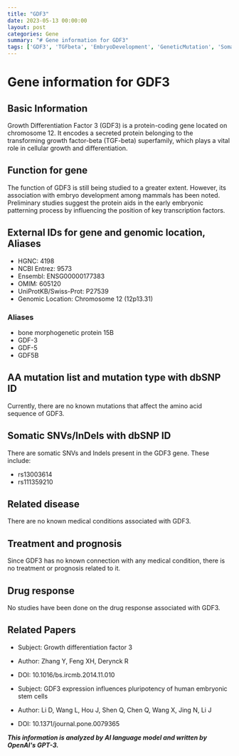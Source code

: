```yaml
---
title: "GDF3"
date: 2023-05-13 00:00:00
layout: post
categories: Gene
summary: "# Gene information for GDF3"
tags: ['GDF3', 'TGFbeta', 'EmbryoDevelopment', 'GeneticMutation', 'SomaticVariants', 'NoRelatedDisease', 'NoTreatment', 'NoDrugResponse']
---
```


# Gene information for GDF3

## Basic Information
Growth Differentiation Factor 3 (GDF3) is a protein-coding gene located on chromosome 12. It encodes a secreted protein belonging to the transforming growth factor-beta (TGF-beta) superfamily, which plays a vital role in cellular growth and differentiation. 

## Function for gene
The function of GDF3 is still being studied to a greater extent. However, its association with embryo development among mammals has been noted. Preliminary studies suggest the protein aids in the early embryonic patterning process by influencing the position of key transcription factors. 

## External IDs for gene and genomic location, Aliases
- HGNC: 4198
- NCBI Entrez: 9573
- Ensembl: ENSG00000177383
- OMIM: 605120
- UniProtKB/Swiss-Prot: P27539
- Genomic Location: Chromosome 12 (12p13.31)

### Aliases
- bone morphogenetic protein 15B 
- GDF-3 
- GDF-5 
- GDF5B

## AA mutation list and mutation type with dbSNP ID
Currently, there are no known mutations that affect the amino acid sequence of GDF3.

## Somatic SNVs/InDels with dbSNP ID
There are somatic SNVs and Indels present in the GDF3 gene. These include:
- rs13003614
- rs111359210

## Related disease
There are no known medical conditions associated with GDF3.

## Treatment and prognosis
Since GDF3 has no known connection with any medical condition, there is no treatment or prognosis related to it.

## Drug response
No studies have been done on the drug response associated with GDF3.

## Related Papers
- Subject: Growth differentiation factor 3
- Author: Zhang Y, Feng XH, Derynck R
- DOI: 10.1016/bs.ircmb.2014.11.010

- Subject: GDF3 expression influences pluripotency of human embryonic stem cells
- Author: Li D, Wang L, Hou J, Shen Q, Chen Q, Wang X, Jing N, Li J
- DOI: 10.1371/journal.pone.0079365

**_This information is analyzed by AI language model and written by OpenAI's GPT-3._**